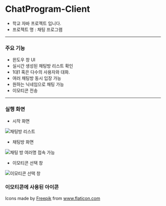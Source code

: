 # ChatProgram-Client
  * 학교 자바 프로젝트 입니다.
  * 프로젝트 명 : 채팅 프로그램
----------------

### 주요 기능
  * 윈도우 창 UI
  * 실시간 생성된 채팅방 리스트 확인
  * 1대1 혹은 다수의 사용자와 대화.
  * 여러 채팅방 동시 입장 가능
  * 원하는 닉네임으로 채팅 가능
  * 이모티콘 전송

----------------

### 실행 화면
  * 시작 화면
  
![채팅방 리스트](https://user-images.githubusercontent.com/73472675/101281857-f1abc680-3814-11eb-8f2b-a5a626601e27.PNG)
  * 채팅방 화면
  
![채팅 방 여러명 접속 가능](https://user-images.githubusercontent.com/73472675/101281950-87dfec80-3815-11eb-963f-7bd729dd4616.PNG)
  * 이모티콘 선택 창
  
![이모티콘 선택 창](https://user-images.githubusercontent.com/73472675/101281953-89a9b000-3815-11eb-83bb-3d7477535bba.PNG)

### 이모티콘에 사용된 아이콘
<div>Icons made by <a href="https://www.flaticon.com/authors/freepik" title="Freepik">Freepik</a> from <a href="https://www.flaticon.com/" title="Flaticon">www.flaticon.com</a></div>
